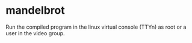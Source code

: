 # mandelbrot

Run the compiled program in the linux virtual console (TTYn) as root or a user in the video group.
